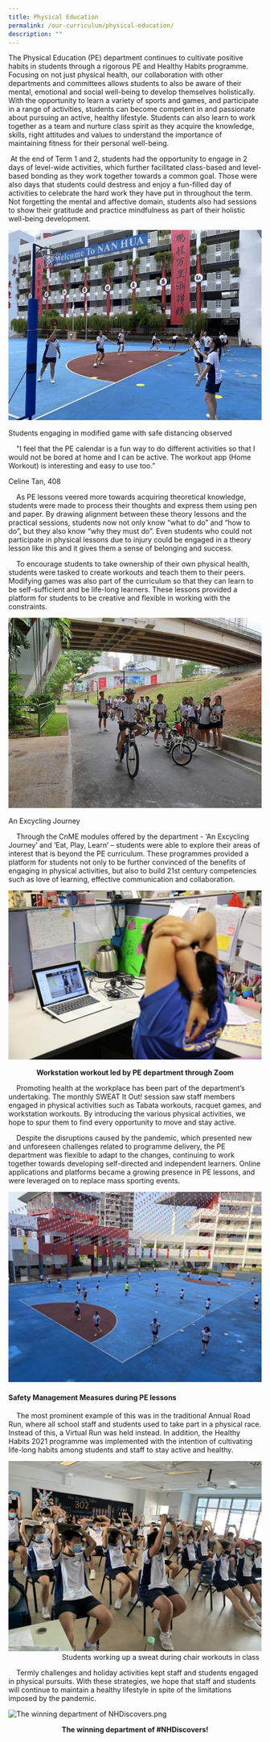 ```yaml
---
title: Physical Education
permalink: /our-curriculum/physical-education/
description: ""
---
```

The Physical Education (PE) department continues to cultivate positive habits in students through a rigorous PE and Healthy Habits programme. Focusing on not just physical health, our collaboration with other departments and committees allows students to also be aware of their mental, emotional and social well-being to develop themselves holistically. With the opportunity to learn a variety of sports and games, and participate in a range of activities, students can become competent in and passionate about pursuing an active, healthy lifestyle. Students can also learn to work together as a team and nurture class spirit as they acquire the knowledge, skills, right attitudes and values to understand the importance of maintaining fitness for their personal well-being.

 At the end of Term 1 and 2, students had the opportunity to engage in 2 days of level-wide activities, which further facilitated class-based and level-based bonding as they work together towards a common goal. Those were also days that students could destress and enjoy a fun-filled day of activities to celebrate the hard work they have put in throughout the term. Not forgetting the mental and affective domain, students also had sessions to show their gratitude and practice mindfulness as part of their holistic well-being development.

![Students engaging in modified game with safe distancing observed.JPG](/images/Students%20engaging%20in%20modified%20game%20with%20safe%20distancing%20observed.jpg)

Students engaging in modified game with safe distancing observed

    "I feel that the PE calendar is a fun way to do different activities so that I would not be bored at home and I can be active. The workout app (Home Workout) is interesting and easy to use too.”  

Celine Tan, 408

    As PE lessons veered more towards acquiring theoretical knowledge, students were made to process their thoughts and express them using pen and paper. By drawing alignment between these theory lessons and the practical sessions, students now not only know “what to do” and “how to do”, but they also know “why they must do”. Even students who could not participate in physical lessons due to injury could be engaged in a theory lesson like this and it gives them a sense of belonging and success.  

    To encourage students to take ownership of their own physical health, students were tasked to create workouts and teach them to their peers. Modifying games was also part of the curriculum so that they can learn to be self-sufficient and be life-long learners. These lessons provided a platform for students to be creative and flexible in working with the constraints.

![An Excycling Journey.jpeg](/images/An%20Excycling%20Journey.jpeg)

An Excycling Journey

    Through the CnME modules offered by the department - ‘An Excycling Journey’ and ‘Eat, Play, Learn’ – students were able to explore their areas of interest that is beyond the PE curriculum. These programmes provided a platform for students not only to be further convinced of the benefits of engaging in physical activities, but also to build 21st century competencies such as love of learning, effective communication and collaboration.

![Workstation workout led by PE department through Zoom.JPG](/images/Workstation%20workout%20led%20by%20PE%20department%20through%20Zoom.jpg)

<p style="text-align: center"><strong>Workstation workout led by PE department through Zoom</strong></p>

  

    Promoting health at the workplace has been part of the department’s undertaking. The monthly SWEAT It Out! session saw staff members engaged in physical activities such as Tabata workouts, racquet games, and workstation workouts. By introducing the various physical activities, we hope to spur them to find every opportunity to move and stay active.  

  

    Despite the disruptions caused by the pandemic, which presented new and unforeseen challenges related to programme delivery, the PE department was flexible to adapt to the changes, continuing to work together towards developing self-directed and independent learners. Online applications and platforms became a growing presence in PE lessons, and were leveraged on to replace mass sporting events. 

  

![Safe Management Measures during PE lessons.jpg](/images/Safe%20Management%20Measures%20during%20PE%20lessons.jpg)  

  

#### Safety Management Measures during PE lessons   

  

    The most prominent example of this was in the traditional Annual Road Run, where all school staff and students used to take part in a physical race. Instead of this, a Virtual Run was held instead. In addition, the Healthy Habits 2021 programme was implemented with the intention of cultivating life-long habits among students and staff to stay active and healthy.   

  

![Students working up a sweat during chair workouts in class.jpg](/images/Students%20working%20up%20a%20sweat%20during%20chair%20workouts%20in%20class.jpg)  
                           Students working up a sweat during chair workouts in class  

  

    Termly challenges and holiday activities kept staff and students engaged in physical pursuits. With these strategies, we hope that staff and students will continue to maintain a healthy lifestyle in spite of the limitations imposed by the pandemic.  
  
![The winning department of NHDiscovers.png](/images/The%20winning%20department%20of%20NHDiscovers.png)  
  
<p style="text-align: center"><strong>The winning department of #NHDiscovers!</strong></p>